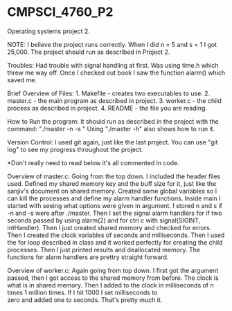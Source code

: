 # CMPSCI_4760_P2
Operating systems project 2.


NOTE:
	I believe the project runs correctly. When I did n = 5 and s = 1 I got 25,000. The project 
	should run as described in Project 2.
	
Troubles:
	Had trouble with signal handling at first. Was using time.h which threw me way off. Once 
	I checked out book I saw the function alarm() which saved me. 

Brief Overview of Files:
	1. Makefile - creates two executables to use.
	2. master.c - the main program as described in project.
	3. worker.c - the child process as described in project.
	4. README - the file you are reading. 
	
How to Run the program:
	It should run as described in the project with the command: 
		"./master -n <integer> -s <integer>"
	Using "./master -h" also shows how to run it.
	
Version Control:
	I used git again, just like the last project. You can use "git log" to see 
	my progress throughout the project.
	
*Don't really need to read below it's all commented in code. 

Overview of master.c:
	Going from the top down. I included the header files used. Defined my shared memory key
	and the buff size for it, just like the sanjiv's document on shared memory. Created some 
	global variables so I can kill the processes and define my alarm handler functions.
	Inside main I started with seeing what options were given in argument. I stored n and s if 
	-n and -s were after ./master. Then I set the signal alarm handlers for if two seconds passed 
	by using alarm(2) and for ctrl c with signal(SIGINT, intHandler). Then I just created 
	shared memory and checked for errors. Then I created the clock variables of seconds and 
	milliseconds. Then I used the for loop described in class and it worked perfectly for 
	creating the child processes. Then I just printed results and deallocated memory.
	The functions for alarm handlers are prettry straight forward.
	
Overview of worker.c:
	Again going from top down. I first got the argument passed, then I got access to the 
	shared memory from before. The clock is what is in shared memory. Then I added to the 
 	clock in milliseconds of n times 1 million times. If I hit 1000 I set milliseconds to  
	zero and added one to seconds. That's pretty much it.
	
